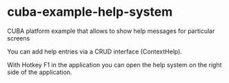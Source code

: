 # cuba-example-help-system
CUBA platform example that allows to show help messages for particular screens

You can add help entries via a CRUD interface (ContextHelp).

With Hotkey F1 in the application you can open the help system on the right side of the application.

